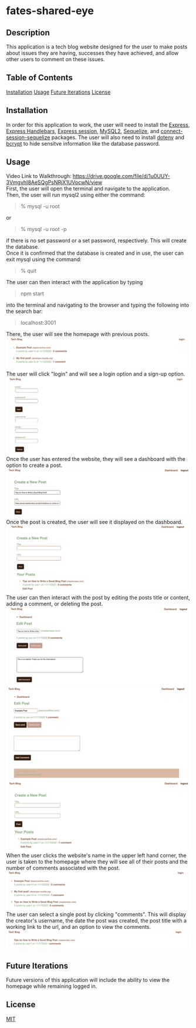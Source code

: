 # fates-shared-eye


## Description 
This application is a tech blog website designed for the user to make posts about issues they are having, successes they have achieved, and allow other users to comment on these issues. 

## Table of Contents

[Installation](#installation)
[Usage](#usage)
[Future Iterations](#future-iterations)
[License](#license)

## Installation 
In order for this application to work, the user will need to install the <a href="https://expressjs.com/en/starter/installing.html">Express</a>, <a href="https://www.npmjs.com/package/express-handlebars">Express Handlebars</a>, <a href="https://www.npmjs.com/package/express-session">Express session</a>, <a href="https://www.npmjs.com/package/mysql2">MySQL2</a>, <a href="https://www.npmjs.com/package/sequelize">Sequelize</a>, and <a href="https://www.npmjs.com/package/connect-session-sequelize">connect-session-sequelize</a> packages. The user will also need to install <a href="https://www.npmjs.com/package/dotenv">dotenv</a> and <a href="https://www.npmjs.com/package/bcrypt">bcrypt</a> to hide sensitve information like the database password.

## Usage
Video Link to Walkthrough: https://drive.google.com/file/d/1u0UUY-3VmgvhI8AeSQgPsNRjX1UVocwN/view
<br>
First, the user will open the terminal and navigate to the application. <br>
Then, the user will run mysql2 using either the command: 

 > % mysql -u root

or

> % mysql -u root -p 

if there is no set password or a set password, respectively. This will create the database. <br>
Once it is confirmed that the database is created and in use, the user can exit mysql using the command: 

 > % quit

The user can then interact with the application by typing 

 > npm start 

into the terminal and navigating to the browser and typing the following into the search bar:

 > localhost:3001


There, the user will see the homepage with previous posts. 
![Alt text](./images/fates-prelogin-homepage.png)
The user will click "login" and will see a login option and a sign-up option.
![Alt text](./images/fates-homepage.png)
Once the user has entered the website, they will see a dashboard with the option to create a post. 
![Alt text](./images/fates-create-post.png)
Once the post is created, the user will see it displayed on the dashboard. 
![Alt text](./images/fates-dashboard-with-post.png)
The user can then interact with the post by editing the posts title or content, adding a comment, or deleting the post. 
![Alt text](./images/fates-add-comment.png)
![Alt text](./images/fates-comment-at-bottom-post.png)
![Alt text](./images/fates-created-comment.png) 
When the user clicks the website's name in the upper left hand corner, the user is taken to the homepage where they will see all of their posts and the number of comments associated with the post. 
![Alt text](./images/fates-homepage-with-all-posts.png)
The user can select a single post by clicking "comments". This will display the creator's username, the date the post was created, the post title with a working link to the url, and an option to view the comments. 
![Alt text](./images/fates-homepage-selected-post.png)




## Future Iterations 
Future versions of this application will include the ability to view the homepage while remaining logged in. 

## License 
[MIT](https://choosealicense.com/licenses/mit/) 